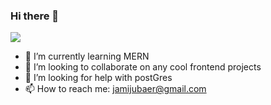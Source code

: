 ### Hi there 👋

![](https://komarev.com/ghpvc/?username=logolica99&color=blueviolet)

<!--
- 🔭 I’m currently working on polico
--> 
- 🌱 I’m currently learning MERN
- 👯 I’m looking to collaborate on any cool frontend projects
- 🤔 I’m looking for help with postGres
- 📫 How to reach me: jamijubaer@gmail.com
 <!--
- 💬 Ask me about ...
-->



